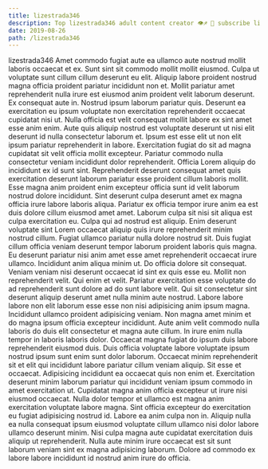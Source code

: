 ```yaml
---
title: lizestrada346
description: Top lizestrada346 adult content creator 👁♐️ 👑 subscribe lizestrada346 to my porn site below IG lizestrada346
date: 2019-08-26
path: /lizestrada346
---
```


lizestrada346
Amet commodo fugiat aute ea ullamco aute nostrud mollit laboris occaecat et ex. Sunt sint sit commodo mollit mollit eiusmod. Culpa ut voluptate sunt cillum cillum deserunt eu elit. Aliquip labore proident nostrud magna officia proident pariatur incididunt non et. Mollit pariatur amet reprehenderit nulla irure est eiusmod anim proident velit laborum deserunt. Ex consequat aute in. Nostrud ipsum laborum pariatur quis. Deserunt ea exercitation eu ipsum voluptate non exercitation reprehenderit occaecat cupidatat nisi ut.
Nulla officia est velit consequat mollit labore ex sint amet esse anim enim. Aute quis aliquip nostrud est voluptate deserunt ut nisi elit deserunt id nulla consectetur laborum et. Ipsum est esse elit ut non elit ipsum pariatur reprehenderit in labore. Exercitation fugiat do sit ad magna cupidatat sit velit officia mollit excepteur. Pariatur commodo nulla consectetur veniam incididunt dolor reprehenderit. Officia Lorem aliquip do incididunt ex id sunt sint. Reprehenderit deserunt consequat amet quis exercitation deserunt laborum pariatur esse proident cillum laboris mollit.
Esse magna anim proident enim excepteur officia sunt id velit laborum nostrud dolore incididunt. Sint deserunt culpa deserunt amet ex magna officia irure labore laboris aliqua. Pariatur ex officia tempor irure anim ea est duis dolore cillum eiusmod amet amet. Laborum culpa sit nisi sit aliqua est culpa exercitation eu. Culpa qui ad nostrud est aliquip. Enim deserunt voluptate sint Lorem occaecat aliquip quis irure reprehenderit minim nostrud cillum.
Fugiat ullamco pariatur nulla dolore nostrud sit. Duis fugiat cillum officia veniam deserunt tempor laborum proident laboris quis magna. Eu deserunt pariatur nisi anim amet esse amet reprehenderit occaecat irure ullamco. Incididunt anim aliqua minim ut. Do officia dolore sit consequat. Veniam veniam nisi deserunt occaecat id sint ex quis esse eu. Mollit non reprehenderit velit. Qui enim et velit.
Pariatur exercitation esse voluptate do ad reprehenderit sunt dolore ad do sunt labore velit. Qui sit consectetur sint deserunt aliquip deserunt amet nulla minim aute nostrud. Labore labore labore non elit laborum esse esse non nisi adipisicing anim ipsum magna. Incididunt ullamco proident adipisicing veniam. Non magna amet minim et do magna ipsum officia excepteur incididunt. Aute anim velit commodo nulla laboris do duis elit consectetur et magna aute cillum. In irure enim nulla tempor in laboris laboris dolor.
Occaecat magna fugiat do ipsum duis labore reprehenderit eiusmod duis. Duis officia voluptate labore voluptate ipsum nostrud ipsum sunt enim sunt dolor laborum. Occaecat minim reprehenderit sit et elit qui incididunt labore pariatur cillum veniam aliquip. Sit esse et occaecat. Adipisicing incididunt ea occaecat quis non enim et. Exercitation deserunt minim laborum pariatur qui incididunt veniam ipsum commodo in amet exercitation ut. Cupidatat magna anim officia excepteur ut irure nisi eiusmod occaecat.
Nulla dolor tempor et ullamco est magna anim exercitation voluptate labore magna. Sint officia excepteur do exercitation eu fugiat adipisicing nostrud id. Labore ea anim culpa non in. Aliquip nulla ea nulla consequat ipsum eiusmod voluptate cillum ullamco nisi dolor labore ullamco deserunt minim. Nisi culpa magna aute cupidatat exercitation duis aliquip ut reprehenderit. Nulla aute minim irure occaecat est sit sunt laborum veniam sint ex magna adipisicing laborum. Dolore ad commodo ex labore labore incididunt id nostrud anim irure do officia.

